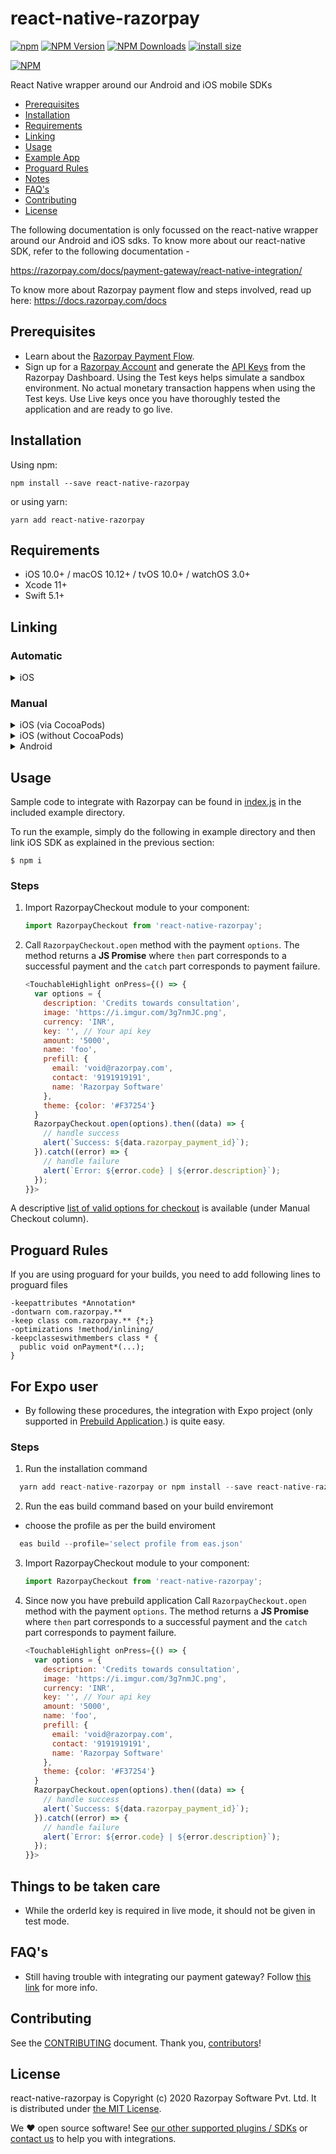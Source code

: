 # react-native-razorpay
[![npm](https://img.shields.io/npm/l/express.svg)]()
[![NPM Version](http://img.shields.io/npm/v/react-native-razorpay.svg?style=flat)](https://www.npmjs.com/package/react-native-razorpay)
[![NPM Downloads](https://img.shields.io/npm/dm/react-native-razorpay.svg?style=flat)](https://npmcharts.com/compare/react-native-razorpay?minimal=true)
[![install size](https://packagephobia.com/badge?p=react-native-razorpay@2.1.35)](https://packagephobia.com/result?p=react-native-razorpay@2.1.35)

[![NPM](https://nodei.co/npm/react-native-razorpay.png?downloads=true)](https://nodei.co/npm/react-native-razorpay/)

React Native wrapper around our Android and iOS mobile SDKs


* [Prerequisites](#prerequisites)
* [Installation](#installation)
* [Requirements](#requirements)
* [Linking](#linking)
* [Usage](#usage)
* [Example App](https://github.com/razorpay/react-native-razorpay/tree/master/example/SampleProject)
* [Proguard Rules](#proguard-rules)
* [Notes](#things-to-be-taken-care)
* [FAQ's](#faqs)
* [Contributing](#contributing)
* [License](#license)

The following documentation is only focussed on the react-native wrapper around our Android and iOS sdks. To know more about our react-native SDK, refer to the following documentation -

https://razorpay.com/docs/payment-gateway/react-native-integration/

To know more about Razorpay payment flow and steps involved, read up here:
<https://docs.razorpay.com/docs>

## Prerequisites

 - Learn about the <a href="https://razorpay.com/docs/payment-gateway/payment-flow/" target="_blank">Razorpay Payment Flow</a>.
 - Sign up for a <a href="https://dashboard.razorpay.com/#/access/signin">Razorpay Account</a> and generate the <a href="https://razorpay.com/docs/payment-gateway/dashboard-guide/settings/#api-keys/" target="_blank">API Keys</a> from the Razorpay Dashboard. Using the Test keys helps simulate a sandbox environment. No actual monetary transaction happens when using the Test keys. Use Live keys once you have thoroughly tested the application and are ready to go live.

## Installation

Using npm:

```shell
npm install --save react-native-razorpay
```

or using yarn:

```shell
yarn add react-native-razorpay
```
## Requirements

- iOS 10.0+ / macOS 10.12+ / tvOS 10.0+ / watchOS 3.0+
- Xcode 11+
- Swift 5.1+

## Linking

### Automatic

<details>
    <summary>iOS</summary>

### For React Native 0.60+

```sh
# install
npm install react-native-razorpay --save
cd ios && open podfile # Change the platform from iOS 9.0 to 10.0
pod install && cd .. # CocoaPods on iOS needs this extra step
# run
yarn react-native run-ios
```
### For React Native 0.59 and lower


1. `$ npm install react-native-razorpay --save` // Install the Razorpay React Native Standard SDK using the npm command.

2. `react-native link react-native-razorpay` // Link the SDK with React Native Project using Xcode.

3. Drag the `Razorpay.framework` file from the Libraries folder and drop it under the root folder, for more info follow [this link](https://razorpay.com/docs/payment-gateway/react-native-integration/standard/#step-2---link-the-sdk-with-react),
after this go to **Target** > **General Settings**> **Framework, Libraries and Embedded Content** section, set the **Embed** status of Razorpay.framework to **Embed & Sign**.

6. Also make sure the razorpay framework is added in the embedded binaries section and you have Always Embed Swift
   Standard Binaries set to yes in build settings.
</details>

### Manual

<details>
    <summary>iOS (via CocoaPods)</summary>

Add the following line to your build targets in your `Podfile`

`pod 'react-native-razorpay', :path => '../node_modules/react-native-razorpay'`

Then run `pod install`

</details>

<details>
    <summary>iOS (without CocoaPods)</summary>

In XCode, in the project navigator:

* Right click _Libraries_
* Add Files to _[your project's name]_
* Go to `node_modules/react-native-razorpay`
* Add the `.xcodeproj` file

In XCode, in the project navigator, select your project.

* Add the `libRNDeviceInfo.a` from the _deviceinfo_ project to your project's _Build Phases ➜ Link Binary With Libraries_
* Click `.xcodeproj` file you added before in the project navigator and go the _Build Settings_ tab. Make sure _All_ is toggled on (instead of _Basic_).
* Look for _Header Search Paths_ and make sure it contains both `$(SRCROOT)/../react-native/React` and `$(SRCROOT)/../../React`
* Mark both as recursive (should be OK by default).

Run your project (Cmd+R)

</details>

<details>
    <summary>Android </summary>


1. Open up `android/app/src/main/java/[...]/MainApplication.java`
  - Add `import com.razorpay.rn.RazorpayPackage;` to the imports at the top of
  the file
  - Add `new RazorpayPackage()` to the list returned by the `getPackages()` method
2. Append the following lines to `android/settings.gradle`:
    ```gradle
    include ':react-native-razorpay'
    project(':react-native-razorpay').projectDir = new File(rootProject.projectDir,   '../node_modules/react-native-razorpay/android')
    ```
3. Insert the following lines inside the dependencies block in
`android/app/build.gradle`:
    ```gradle
    implementation project(':react-native-razorpay')
    ```
</details>

## Usage

Sample code to integrate with Razorpay can be found in
[index.js][index.js] in the included example directory.

To run the example, simply do the following in example directory and then
link iOS SDK as explained in the previous section:

`$ npm i`

### Steps

1. Import RazorpayCheckout module to your component:
    ```js
    import RazorpayCheckout from 'react-native-razorpay';
    ```

2. Call `RazorpayCheckout.open` method with the payment `options`. The method
returns a **JS Promise** where `then` part corresponds to a successful payment
and the `catch` part corresponds to payment failure.
    ```js
    <TouchableHighlight onPress={() => {
      var options = {
        description: 'Credits towards consultation',
        image: 'https://i.imgur.com/3g7nmJC.png',
        currency: 'INR',
        key: '', // Your api key
        amount: '5000',
        name: 'foo',
        prefill: {
          email: 'void@razorpay.com',
          contact: '9191919191',
          name: 'Razorpay Software'
        },
        theme: {color: '#F37254'}
      }
      RazorpayCheckout.open(options).then((data) => {
        // handle success
        alert(`Success: ${data.razorpay_payment_id}`);
      }).catch((error) => {
        // handle failure
        alert(`Error: ${error.code} | ${error.description}`);
      });
    }}>
    ```

A descriptive [list of valid options for checkout][options] is available (under
Manual Checkout column).

## Proguard Rules
If you are using proguard for your builds, you need to add following lines to proguard files
```
-keepattributes *Annotation*
-dontwarn com.razorpay.**
-keep class com.razorpay.** {*;}
-optimizations !method/inlining/
-keepclasseswithmembers class * {
  public void onPayment*(...);
}
```

## For Expo user 

- By following these procedures, the integration with Expo project (only supported in <a href="https://docs.expo.dev/workflow/prebuild/" target="_blank">Prebuild Application</a>.) is quite easy.

### Steps


1. Run the installation command
  
  ```js
    yarn add react-native-razorpay or npm install --save react-native-razorpay
  ```
  
2. Run the eas build command based on your build enviremont
  
  - choose the profile as per the build enviroment
  
  ```js
    eas build --profile='select profile from eas.json' 
  ```

3. Import RazorpayCheckout module to your component:

    ```js
    import RazorpayCheckout from 'react-native-razorpay';
    ```

4. Since now you have prebuild application 
   Call `RazorpayCheckout.open` method with the payment `options`. The method
   returns a **JS Promise** where `then` part corresponds to a successful payment
   and the `catch` part corresponds to payment failure.
    ```js
    <TouchableHighlight onPress={() => {
      var options = {
        description: 'Credits towards consultation',
        image: 'https://i.imgur.com/3g7nmJC.png',
        currency: 'INR',
        key: '', // Your api key
        amount: '5000',
        name: 'foo',
        prefill: {
          email: 'void@razorpay.com',
          contact: '9191919191',
          name: 'Razorpay Software'
        },
        theme: {color: '#F37254'}
      }
      RazorpayCheckout.open(options).then((data) => {
        // handle success
        alert(`Success: ${data.razorpay_payment_id}`);
      }).catch((error) => {
        // handle failure
        alert(`Error: ${error.code} | ${error.description}`);
      });
    }}>
    ```

## Things to be taken care

- While the orderId key is required in live mode, it should not be given in test mode.

## FAQ's

- Still having trouble with integrating our payment gateway? Follow [this link](https://github.com/razorpay/react-native-razorpay/wiki/FAQ's) for more info.

## Contributing

See the [CONTRIBUTING] document. Thank you, [contributors]!

## License

react-native-razorpay is Copyright (c) 2020 Razorpay Software Pvt. Ltd.
It is distributed under [the MIT License][LICENSE].

We ♥ open source software!
See [our other supported plugins / SDKs][integrations]
or [contact us][contact] to help you with integrations.

[contact]: mailto:integrations@razorpay.com?subject=Help%20with%20React%20Native "Send us a mail"
[CONTRIBUTING]: CONTRIBUTING.md "Our contributing guidelines"
[contributors]: https://github.com/razorpay/react-native-razorpay/graphs/contributors "List of contributors"
[index.js]: example/SampleProject/index.js "index.js"
[integrations]: https://razorpay.com/integrations "List of our integrations"
[ios-docs]: https://docs.razorpay.com/v1/page/ios-integration "Documentation for the iOS Integration"
[LICENSE]: /LICENSE "MIT License"
[options]: https://docs.razorpay.com/docs/checkout-form#checkout-fields "Checkout Options"
[wiki]: https://github.com/razorpay/react-native-razorpay/wiki/Manual-Installation
